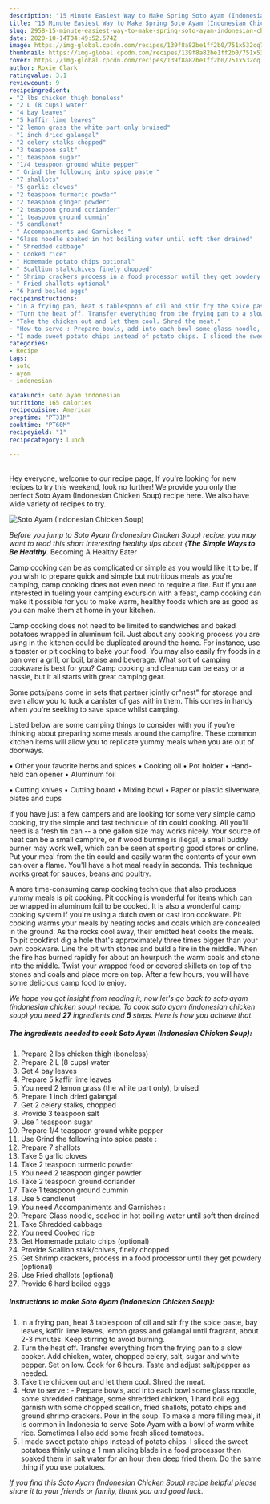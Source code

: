 ```yaml
---
description: "15 Minute Easiest Way to Make Spring Soto Ayam (Indonesian Chicken Soup)"
title: "15 Minute Easiest Way to Make Spring Soto Ayam (Indonesian Chicken Soup)"
slug: 2958-15-minute-easiest-way-to-make-spring-soto-ayam-indonesian-chicken-soup
date: 2020-10-14T04:49:52.574Z
image: https://img-global.cpcdn.com/recipes/139f8a82be1ff2b0/751x532cq70/soto-ayam-indonesian-chicken-soup-recipe-main-photo.jpg
thumbnail: https://img-global.cpcdn.com/recipes/139f8a82be1ff2b0/751x532cq70/soto-ayam-indonesian-chicken-soup-recipe-main-photo.jpg
cover: https://img-global.cpcdn.com/recipes/139f8a82be1ff2b0/751x532cq70/soto-ayam-indonesian-chicken-soup-recipe-main-photo.jpg
author: Roxie Clark
ratingvalue: 3.1
reviewcount: 9
recipeingredient:
- "2 lbs chicken thigh boneless"
- "2 L (8 cups) water"
- "4 bay leaves"
- "5 kaffir lime leaves"
- "2 lemon grass the white part only bruised"
- "1 inch dried galangal"
- "2 celery stalks chopped"
- "3 teaspoon salt"
- "1 teaspoon sugar"
- "1/4 teaspoon ground white pepper"
- " Grind the following into spice paste "
- "7 shallots"
- "5 garlic cloves"
- "2 teaspoon turmeric powder"
- "2 teaspoon ginger powder"
- "2 teaspoon ground coriander"
- "1 teaspoon ground cummin"
- "5 candlenut"
- " Accompaniments and Garnishes "
- "Glass noodle soaked in hot boiling water until soft then drained"
- " Shredded cabbage"
- " Cooked rice"
- " Homemade potato chips optional"
- " Scallion stalkchives finely chopped"
- " Shrimp crackers process in a food processor until they get powdery optional"
- " Fried shallots optional"
- "6 hard boiled eggs"
recipeinstructions:
- "In a frying pan, heat 3 tablespoon of oil and stir fry the spice paste, bay leaves, kaffir lime leaves, lemon grass and galangal until fragrant, about 2-3 minutes. Keep stirring to avoid burning."
- "Turn the heat off. Transfer everything from the frying pan to a slow cooker. Add chicken, water, chopped celery, salt, sugar and white pepper. Set on low. Cook for 6 hours. Taste and adjust salt/pepper as needed."
- "Take the chicken out and let them cool. Shred the meat."
- "How to serve : Prepare bowls, add into each bowl some glass noodle, some shredded cabbage, some shredded chicken, 1 hard boil egg, garnish with some chopped scallion, fried shallots, potato chips and ground shrimp crackers. Pour in the soup. To make a more filling meal, it is common in Indonesia to serve Soto Ayam with a bowl of warm white rice. Sometimes I also add some fresh sliced tomatoes."
- "I made sweet potato chips instead of potato chips. I sliced the sweet potatoes thinly using a 1 mm slicing blade in a food processor then soaked them in salt water for an hour then deep fried them. Do the same thing if you use potatoes."
categories:
- Recipe
tags:
- soto
- ayam
- indonesian

katakunci: soto ayam indonesian 
nutrition: 165 calories
recipecuisine: American
preptime: "PT31M"
cooktime: "PT60M"
recipeyield: "1"
recipecategory: Lunch

---
```

<br>
Hey everyone, welcome to our recipe page, If you're looking for new recipes to try this weekend, look no further! We provide you only the perfect Soto Ayam (Indonesian Chicken Soup) recipe here. We also have wide variety of recipes to try.
<br>


![Soto Ayam (Indonesian Chicken Soup)](https://img-global.cpcdn.com/recipes/139f8a82be1ff2b0/751x532cq70/soto-ayam-indonesian-chicken-soup-recipe-main-photo.jpg)

<i>Before you jump to Soto Ayam (Indonesian Chicken Soup) recipe, you may want to read this short interesting healthy tips about {<strong>The Simple Ways to Be Healthy</strong>.</i>
Becoming A Healthy Eater

    
Camp cooking can be as complicated or simple as you would like it to be. If you wish to prepare quick and simple but nutritious meals as you're camping, camp cooking does not even need to require a fire. But if you are interested in fueling your camping excursion with a feast, camp cooking can make it possible for you to make warm, healthy foods which are as good as you can make them at home in your kitchen.

Camp cooking does not need to be limited to sandwiches and baked potatoes wrapped in aluminum foil.  Just about any cooking process you are using in the kitchen could be duplicated around the home. For instance, use a toaster or pit cooking to bake your food. You may also easily fry foods in a pan over a grill, or boil, braise and beverage. What sort of camping cookware is best for you? Camp cooking and cleanup can be easy or a hassle, but it all starts with great camping gear.

Some pots/pans come in sets that partner jointly or"nest" for storage and even allow you to tuck a canister of gas within them. This comes in handy when you're seeking to save space whilst camping.

Listed below are some camping things to consider with you if you're thinking about preparing some meals around the campfire. These common kitchen items will allow you to replicate yummy meals when you are out of doorways.


• Other your favorite herbs and spices
• Cooking oil
• Pot holder
• Hand-held can opener
• Aluminum foil

• Cutting knives
• Cutting board
• Mixing bowl
• Paper or plastic silverware, plates and cups

If you have just a few campers and are looking for some very simple camp cooking, try the simple and fast technique of tin could cooking. All you'll need is a fresh tin can -- a one gallon size may works nicely. Your source of heat can be a small campfire, or if wood burning is illegal, a small buddy burner may work well, which can be seen at sporting good stores or online. Put your meal from the tin could and easily warm the contents of your own can over a flame. You'll have a hot meal ready in seconds.  This technique works great for sauces, beans and poultry.

A more time-consuming camp cooking technique that also produces yummy meals is pit cooking. Pit cooking is wonderful for items which can be wrapped in aluminum foil to be cooked.  It is also a wonderful camp cooking system if you're using a dutch oven or cast iron cookware. Pit cooking warms your meals by heating rocks and coals which are concealed in the ground. As the rocks cool away, their emitted heat cooks the meals. To pit cookfirst dig a hole that's approximately three times bigger than your own cookware. Line the pit with stones and build a fire in the middle. When the fire has burned rapidly for about an hourpush the warm coals and stone into the middle. Twist your wrapped food or covered skillets on top of the stones and coals and place more on top. After a few hours, you will have some delicious camp food to enjoy.


<i>We hope you got insight from reading it, now let's go back to soto ayam (indonesian chicken soup) recipe. To cook soto ayam (indonesian chicken soup) you need <strong>27</strong> ingredients and <strong>5</strong> steps. Here is how you achieve that.
</i>

##### The ingredients needed to cook Soto Ayam (Indonesian Chicken Soup):

1. Prepare 2 lbs chicken thigh (boneless)
1. Prepare 2 L (8 cups) water
1. Get 4 bay leaves
1. Prepare 5 kaffir lime leaves
1. You need 2 lemon grass (the white part only), bruised
1. Prepare 1 inch dried galangal
1. Get 2 celery stalks, chopped
1. Provide 3 teaspoon salt
1. Use 1 teaspoon sugar
1. Prepare 1/4 teaspoon ground white pepper
1. Use  Grind the following into spice paste :
1. Prepare 7 shallots
1. Take 5 garlic cloves
1. Take 2 teaspoon turmeric powder
1. You need 2 teaspoon ginger powder
1. Take 2 teaspoon ground coriander
1. Take 1 teaspoon ground cummin
1. Use 5 candlenut
1. You need  Accompaniments and Garnishes :
1. Prepare Glass noodle, soaked in hot boiling water until soft then drained
1. Take  Shredded cabbage
1. You need  Cooked rice
1. Get  Homemade potato chips (optional)
1. Provide  Scallion stalk/chives, finely chopped
1. Get  Shrimp crackers, process in a food processor until they get powdery (optional)
1. Use  Fried shallots (optional)
1. Provide 6 hard boiled eggs


##### Instructions to make Soto Ayam (Indonesian Chicken Soup):

1. In a frying pan, heat 3 tablespoon of oil and stir fry the spice paste, bay leaves, kaffir lime leaves, lemon grass and galangal until fragrant, about 2-3 minutes. Keep stirring to avoid burning.
1. Turn the heat off. Transfer everything from the frying pan to a slow cooker. Add chicken, water, chopped celery, salt, sugar and white pepper. Set on low. Cook for 6 hours. Taste and adjust salt/pepper as needed.
1. Take the chicken out and let them cool. Shred the meat.
1. How to serve : - Prepare bowls, add into each bowl some glass noodle, some shredded cabbage, some shredded chicken, 1 hard boil egg, garnish with some chopped scallion, fried shallots, potato chips and ground shrimp crackers. Pour in the soup. To make a more filling meal, it is common in Indonesia to serve Soto Ayam with a bowl of warm white rice. Sometimes I also add some fresh sliced tomatoes.
1. I made sweet potato chips instead of potato chips. I sliced the sweet potatoes thinly using a 1 mm slicing blade in a food processor then soaked them in salt water for an hour then deep fried them. Do the same thing if you use potatoes.




<i>If you find this Soto Ayam (Indonesian Chicken Soup) recipe helpful please share it to your friends or family, thank you and good luck.</i>
